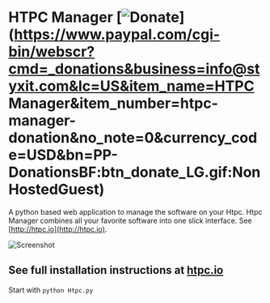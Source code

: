 HTPC Manager [![Donate](https://www.paypalobjects.com/en_US/i/btn/btn_donate_LG.gif)](https://www.paypal.com/cgi-bin/webscr?cmd=_donations&business=info@styxit.com&lc=US&item_name=HTPC Manager&item_number=htpc-manager-donation&no_note=0&currency_code=USD&bn=PP-DonationsBF:btn_donate_LG.gif:NonHostedGuest)
=====

A python based web application to manage the software on your Htpc. Htpc Manager combines all your favorite software into one slick interface. See [http://htpc.io](http://htpc.io).

![Screenshot](http://htpc.io/img/screenshots/dashboard.png)


## See full installation instructions at [htpc.io](http://htpc.io/)

Start with ```python Htpc.py```
